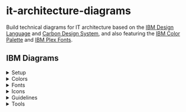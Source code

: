 # it-architecture-diagrams
Build technical diagrams for IT architecture based on the [IBM Design Language](https://www.ibm.com/design/language/infographics/technical-diagrams/design) and [Carbon Design System](https://carbondesignsystem.com/), and also featuring the [IBM Color Palette](https://www.ibm.com/design/language/color/) and [IBM Plex Fonts](https://www.ibm.com/plex/).

## IBM Diagrams

<details><summary>Setup</summary>
   
<details><summary>Mac</summary>
<p>
To access and start the latest IBM pre-release diagrams.net application binary for Mac: 
   
1. Download the [zip](https://github.com/IBM/it-architecture-diagrams/releases).
2. Extract and open the application binary. 
3. When you run the first time Mac will ask about security:
    * Go to **System Preferences**.
    * Select **Security & Privacy**.
    * Click on **Open Anyway** for this app.
4. After opening the application binary click on "+ More Shapes" in the bottom left panel.
5. Select IBM and click Apply to finish.
6. IBM Sidebars are now available:
    * Base:
        * IBM Icons (base icons)
        * IBM Shapes (base shapes)
    * Cloud:
        * IBM Cloud (cloud shapes)
        * IBM Core (core shapes)
        * IBM Industry (industry shapes)
    * Sets:
        * IBM Helpers (helper sets)
        * IBM Starters (starter sets)
</p>
</details>

</details>

<details><summary>Colors</summary>
   
<details><summary>IBM Color Palette</summary>
<p>

When any IBM sidebar is first selected the menu bar turns blue indicating that IBM customizations are enabled.
   
The Format Panel under Style is configured with the IBM Color Palette.
   
Three colors in each color family are available for use with IBM Diagrams:
* Light Fill (swatch 10)
* Medium Line (swatch 50 or 60)
* Dark Line (swatch 70 or 80)
   
Additionally,
* White
* Black
* Transparent

Defaults,
* Collapsed shapes and expanded target system shape default to no fill, which can be changed to white fill or light fill.
* Remaining expanded shapes default to white fill for container shapes and no fill for non-container shapes, which can be changed to white fill or light fill.`.
   
</p>
</details>

<details><summary>IBM Color Schemes</summary>
<p>
   
The IBM Color Schemes at the top of the Format Panel under Style are the recommended method of using the IBM Color Palette:
![IBM Color Schemes](/images/IBMColorSchemes.png "IBM Color Schemes")

Where,
* Top row are medium color lines with white fill followed by light fill.
* Bottom row are dark color lines with white fill followed by light fill.
   
Example,
| Column 1 | Column 2 | Column 3 | Column 4 |
| --- | --- | --- | --- |
| Medium Red<br>White Fill | Medium Red<br>Light Fill | Medium Magenta<br>White Fill | Medium Magenta<br>Light Fill |
| Dark Red<br>White Fill | Dark Red<br>Light Fill | Dark Magenta<br>White Fill | Dark Magenta<br>Light Fill |

</p>
</details>

<details><summary>IBM Preset Colors</summary>
<p>

The IBM Preset Colors are the secondary method of using the IBM Color Palette with the top group of 3 rows:
![IBM Preset Colors](/images/IBMPresetColors.png "IBM Preset Colors")

Where,
* First row in top group are dark colors for lines.
* Second row in top group are medium colors for lines.
* Third row in top group are light colors for fills.
  
Additionally,
* First row in bottom group has Transparent, White, and Black.
* Second row through tenth row in bottom group are the entire IBM Color Palette minus swatch 100.

Tooltips,
* Each color in the IBM Colors has a tooltip that shows the color family, color swatch, and intended use.

</p>
</details>
</details>

<details><summary>Fonts</summary>
<p>
   
The Format Panel under Text is configured with the IBM Plex Fonts.

The buttons under Font are configured for Plex:
* No button is Plex Regular font.
* B button is Plex Bold font.
* I button is Plex Italic font.
* B+I buttons are Plex Bold Italic font.

Where a font doesn't have a corresponding Plex Bold or Plex Italic the system Bold or system Italic is applied to the Plex font or Arial font. 

The labels in IBM Diagrams are pre-defined with Plex Semi Bold and Plex Regular: 

| Name | Font | Size |
| --- | --- | --- |
| Shape Primary Label | Semi Bold | 14 |
| Shape Secondary Text | Regular | 14 |
| Item Primary Label | Regular | 12 |
| Item Secondary Text | Regular | 12 |
| DU Primary Label | Regular | 14 |
| Badge Label | Regular | 12`|
| Legend Label | Semi Bold | 14 |

The lang parameter is used to select the country code corresponding to the fonts.
   
</p> 
</details>

<details><summary>Icons</summary>
<p>

https://github.com/carbon-design-system/carbon/blob/main/packages/icons/categories.yml

</p>
</details>

<details><summary>Guidelines</summary>
<p>

Recommended guidelines include:
* Always include one legend with each diagram - no legend won't explain the diagram and multiple legends can overpower the diagram.
* Alternate white fill and light fill between consecutive nested groups -  alternating fills enables each group to stand out visually.

</p>
</details>

<details><summary>Tools</summary>
<p>

<details><summary>Create Sidebar Tool</summary>
<p>

[Icon Categories](https://github.com/carbon-design-system/carbon/blob/main/packages/icons/categories.yml)

[Icon Aliases](https://github.com/carbon-design-system/carbon/blob/main/packages/icons/icons.yml)

</p>
</details>


</p>
</details>
